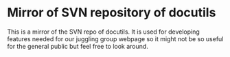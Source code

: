 # Mirror of SVN repository of docutils

This is a mirror of the SVN repo of docutils. It is used for developing features needed for our juggling group webpage so it might not be so useful for the general public but feel free to look around.
